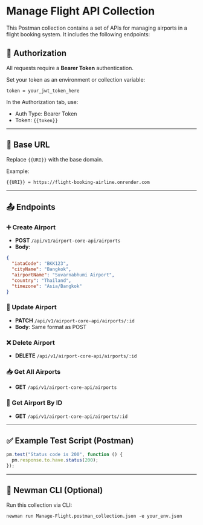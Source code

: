 # Manage Flight API Collection

This Postman collection contains a set of APIs for managing airports in a flight booking system. It includes the following endpoints:

## 🔐 Authorization
All requests require a **Bearer Token** authentication.

Set your token as an environment or collection variable:

```
token = your_jwt_token_here
```

In the Authorization tab, use:
- Auth Type: Bearer Token
- Token: `{{token}}`

---

## 📌 Base URL
Replace `{{URI}}` with the base domain.

Example:
```
{{URI}} = https://flight-booking-airline.onrender.com
```

---

## 📤 Endpoints

### ➕ Create Airport
- **POST** `/api/v1/airport-core-api/airports`
- **Body**:
```json
{
  "iataCode": "BKK123",
  "cityName": "Bangkok",
  "airportName": "Suvarnabhumi Airport",
  "country": "Thailand",
  "timezone": "Asia/Bangkok"
}
```

### 📝 Update Airport
- **PATCH** `/api/v1/airport-core-api/airports/:id`
- **Body**: Same format as POST

### ❌ Delete Airport
- **DELETE** `/api/v1/airport-core-api/airports/:id`

### 📥 Get All Airports
- **GET** `/api/v1/airport-core-api/airports`

### 📄 Get Airport By ID
- **GET** `/api/v1/airport-core-api/airports/:id`

---

## ✅ Example Test Script (Postman)
```javascript
pm.test("Status code is 200", function () {
  pm.response.to.have.status(200);
});
```

---

## 🧪 Newman CLI (Optional)
Run this collection via CLI:
```
newman run Manage-Flight.postman_collection.json -e your_env.json
```
